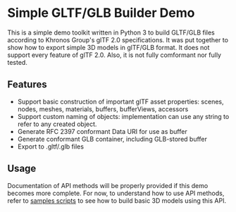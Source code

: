 # Simple GLTF/GLB Builder Demo
This is a simple demo toolkit written in Python 3 to build GLTF/GLB files according to Khronos Group's glTF 2.0 specifications. It was put together to show how to export simple 3D models in glTF/GLB format. It does not support every feature of glTF 2.0. Also, it is not fully comformant nor fully tested.

## Features
- Support basic construction of important glTF asset properties: scenes, nodes, meshes, materials, buffers, bufferViews, accessors
- Support custom naming of objects: implementation can use any string to refer to any created object.
- Generate RFC 2397 conformant Data URI for use as buffer
- Generate conformant GLB container, including GLB-stored buffer
- Export to .gltf/.glb files

## Usage
Documentation of API methods will be properly provided if this demo becomes more complete. For now, to understand how to use API methods, refer to [samples scripts](samples/) to see how to build basic 3D models using this API.
